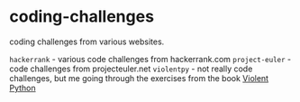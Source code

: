 # coding-challenges
coding challenges from various websites.

`hackerrank` - various code challenges from hackerrank.com
`project-euler` - code challenges from projecteuler.net
`violentpy` - not really code challenges, but me going through the exercises from the book [Violent Python](https://www.amazon.com/Violent-Python-Cookbook-Penetration-Engineers/dp/1597499579)
